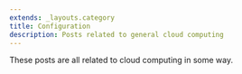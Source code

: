 ```yaml
---
extends: _layouts.category
title: Configuration
description: Posts related to general cloud computing
---
```


These posts are all related to cloud computing in some way.
